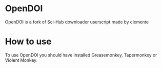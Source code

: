 # OpenDOI
OpenDOI is a fork of Sci-Hub downloader userscript made by clemente

# How to use
To use OpenDOI you should have installed Greasemonkey, Tapermonkey or Violent Monkey.
